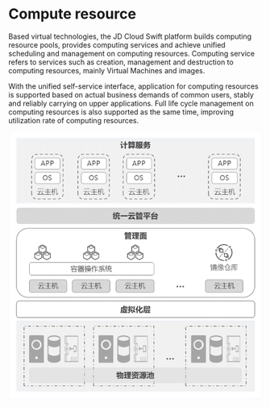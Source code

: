 # Compute resource

Based virtual technologies, the JD Cloud Swift platform builds computing resource pools, provides computing services and achieve unified scheduling and management on computing resources. Computing service refers to services such as creation, management and destruction to computing resources, mainly Virtual Machines and images.

With the unified self-service interface, application for computing resources is supported based on actual business demands of common users, stably and reliably carrying on upper applications. Full life cycle management on computing resources is also supported as the same time, improving utilization rate of computing resources.

![Computing-Resources-Overview-1](../../../../../image/JD-Cloud-Swift-HCI-Edition/Computing-Resources-Overview-1.png)